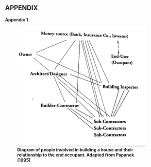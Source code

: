 ## APPENDIX ##

**Appendix 1**

<figure>
	<img src="figures/figure-appendix-1.jpg" alt="Appendix-1" title="Appendix-1: Diagram of people involved in building a house and their relationship to the end occupant. Adapted from Papanek (1995)">
	<figcaption><b>Diagram of people involved in building a house and their relationship to the end occupant. Adapted from Papanek (1995)</b></figcaption>
</figure>
